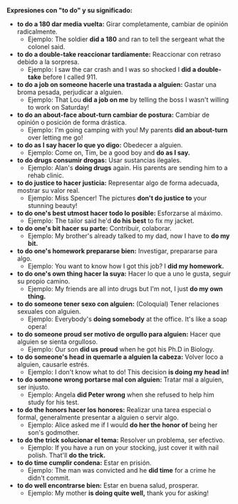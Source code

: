 

**Expresiones con "to do" y su significado:**

*   **to do a 180   dar media vuelta:** Girar completamente, cambiar de opinión radicalmente.
    *   Ejemplo: The soldier **did a 180** and ran to tell the sergeant what the colonel said.
*   **to do a double-take   reaccionar tardíamente:** Reaccionar con retraso debido a la sorpresa.
    *   Ejemplo: I saw the car crash and I was so shocked I **did a double-take** before I called 911.
*   **to do a job on someone   hacerle una trastada a alguien:** Gastar una broma pesada, perjudicar a alguien.
    *   Ejemplo: That Lou **did a job on me** by telling the boss I wasn't willing to work on Saturday!
*   **to do an about-face about-turn   cambiar de postura:** Cambiar de opinión o posición de forma drástica.
    *   Ejemplo: I'm going camping with you! My parents **did an about-turn** over letting me go!
*   **to do as I say   hacer lo que yo digo:** Obedecer a alguien.
    *   Ejemplo: Come on, Tim, be a good boy and **do as I say.**
*   **to do drugs   consumir drogas:** Usar sustancias ilegales.
    *   Ejemplo: Alan's **doing drugs** again. His parents are sending him to a rehab clinic.
*   **to do justice to   hacer justicia:** Representar algo de forma adecuada, mostrar su valor real.
    *   Ejemplo: Miss Spencer! The pictures **don't do justice to** your stunning beauty!
*   **to do one's best utmost   hacer todo lo posible:** Esforzarse al máximo.
    *   Ejemplo: The tailor said he'd **do his best** to fix my jacket.
*   **to do one's bit   hacer su parte:** Contribuir, colaborar.
    *   Ejemplo: My brother's already talked to my dad, now I have to **do my bit.**
*   **to do one's homework   prepararse bien:** Investigar, prepararse para algo.
    *   Ejemplo: You want to know how I got this job? I **did my homework.**
*   **to do one's own thing   hacer la suya:** Hacer lo que a uno le gusta, seguir su propio camino.
    *   Ejemplo: My friends are all into drugs but I'm not, I just **do my own thing.**
*   **to do someone   tener sexo con alguien:** (Coloquial) Tener relaciones sexuales con alguien.
    *   Ejemplo: Everybody's **doing somebody** at the office. It's like a soap opera!
*   **to do someone proud   ser motivo de orgullo para alguien:** Hacer que alguien se sienta orgulloso.
    *   Ejemplo: Our son **did us proud** when he got his Ph.D in Biology.
*   **to do someone's head in   quemarle a alguien la cabeza:** Volver loco a alguien, causarle estrés.
    *   Ejemplo: I don't know what to do! This decision **is doing my head in!**
*   **to do someone wrong   portarse mal con alguien:** Tratar mal a alguien, ser injusto.
    *   Ejemplo: Angela **did Peter wrong** when she refused to help him study for his test.
*   **to do the honors   hacer los honores:** Realizar una tarea especial o formal, generalmente presentar a alguien o servir algo.
    *   Ejemplo: Alice asked me if I would **do her the honor of** being her son's godmother.
*   **to do the trick   solucionar el tema:** Resolver un problema, ser efectivo.
    *   Ejemplo: If you have a run on your stocking, just cover it with nail polish. That'll **do the trick.**
*   **to do time   cumplir condena:** Estar en prisión.
    *   Ejemplo: The man was convicted and he **did time** for a crime he didn't commit.
*   **to do well   encontrarse bien:** Estar en buena salud, prosperar.
    *   Ejemplo: My mother **is doing quite well,** thank you for asking!

